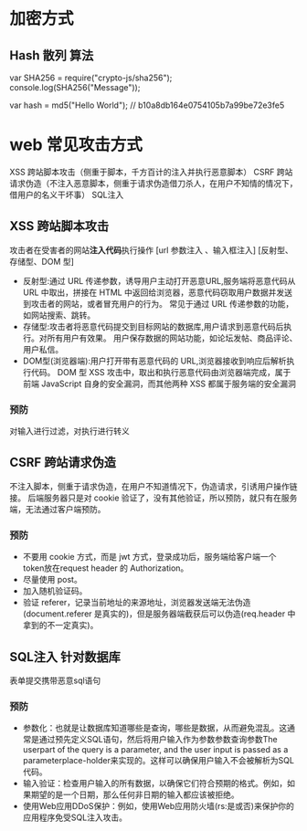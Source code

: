 <!--
 * @Description:  
 * @Author: 王天琦
 * @Date: 2023-10-25 17:12:05
-->
# 加密方式
## Hash 散列 算法
var SHA256 = require("crypto-js/sha256");
console.log(SHA256("Message"));

var hash = md5("Hello World");
// b10a8db164e0754105b7a99be72e3fe5

# web 常见攻击方式
XSS 跨站脚本攻击（侧重于脚本，千方百计的注入并执行恶意脚本）
CSRF 跨站请求伪造（不注入恶意脚本，侧重于请求伪造借刀杀人，在用户不知情的情况下，借用户的名义干坏事）
SQL注入

## XSS 跨站脚本攻击
攻击者在受害者的网站**注入代码**执行操作
[url 参数注入 、输入框注入]
[反射型、存储型、DOM 型]
- 反射型:通过 URL 传递参数，诱导用户主动打开恶意URL,服务端将恶意代码从 URL 中取出，拼接在 HTML 中返回给浏览器，恶意代码窃取用户数据并发送到攻击者的网站，或者冒充用户的行为。
常见于通过 URL 传递参数的功能，如网站搜索、跳转。
- 存储型:攻击者将恶意代码提交到目标网站的数据库,用户请求到恶意代码后执行。对所有用户有效果。
用户保存数据的网站功能，如论坛发帖、商品评论、用户私信。
- DOM型(浏览器端):用户打开带有恶意代码的 URL,浏览器接收到响应后解析执行代码。
DOM 型 XSS 攻击中，取出和执行恶意代码由浏览器端完成，属于前端 JavaScript 自身的安全漏洞，而其他两种 XSS 都属于服务端的安全漏洞
### 预防
对输入进行过滤，对执行进行转义

## CSRF 跨站请求伪造
不注入脚本，侧重于请求伪造，在用户不知道情况下，伪造请求，引诱用户操作链接。
后端服务器只是对 cookie 验证了，没有其他验证，所以预防，就只有在服务端，无法通过客户端预防。
### 预防
- 不要用 cookie 方式，而是 jwt 方式，登录成功后，服务端给客户端一个 token放在request header 的 Authorization。
- 尽量使用 post。
- 加入随机验证码。
- 验证 referer，记录当前地址的来源地址，浏览器发送端无法伪造(document.referer 是真实的)，但是服务器端截获后可以伪造(req.header 中拿到的不一定真实)。

## SQL注入 针对数据库
表单提交携带恶意sql语句
### 预防
- 参数化：也就是让数据库知道哪些是查询，哪些是数据，从而避免混乱。这通常是通过预先定义SQL语句，然后将用户输入作为参数参数查询参数The userpart of the query is a parameter, and the user input is passed as a parameterplace-holder来实现的。这样可以确保用户输入不会被解析为SQL代码。
- 输入验证：检查用户输入的所有数据，以确保它们符合预期的格式。例如，如果期望的是一个日期，那么任何非日期的输入都应该被拒绝。
- 使用Web应用DDoS保护：例如，使用Web应用防火墙(rs:是或否)来保护你的应用程序免受SQL注入攻击。
